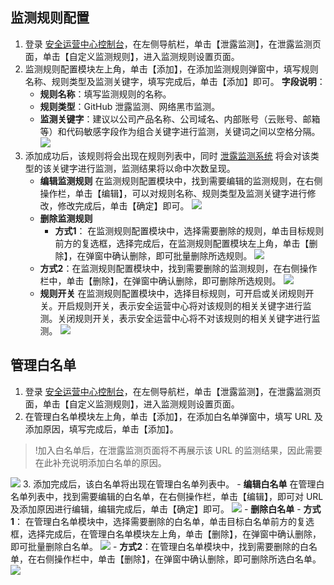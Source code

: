 ## **监测规则配置**
1. 登录 [安全运营中心控制台](https://console.cloud.tencent.com/ssav2/setting/monitor)，在左侧导航栏，单击【泄露监测】，在泄露监测页面，单击【自定义监测规则】，进入监测规则设置页面。
2. 监测规则配置模块左上角，单击【添加】，在添加监测规则弹窗中，填写规则名称、规则类型及监测关键字，填写完成后，单击【添加】即可。
**字段说明**：
	- **规则名称**：填写监测规则的名称。
	-  **规则类型**：GitHub 泄露监测、网络黑市监测。
	- **监测关键字**：建议以公司产品名称、公司域名、内部账号（云账号、邮箱等）和代码敏感字段作为组合关键字进行监测，关键词之间以空格分隔。
	![](https://main.qcloudimg.com/raw/17ebfd1c038b5f8ac213a4e9c5119326.png)
3. 添加成功后，该规则将会出现在规则列表中，同时 [泄露监测系统](https://console.cloud.tencent.com/ssav2/monitor) 将会对该类型的该关键字进行监测，监测结果将以命中次数呈现。
	- **编辑监测规则**
		在监测规则配置模块中，找到需要编辑的监测规则，在右侧操作栏，单击【编辑】，可以对规则名称、规则类型及监测关键字进行修改，修改完成后，单击【确定】即可。
		![](https://main.qcloudimg.com/raw/56a64e40a6cc67fddbaf69ac74fc9ff0.png)
	- **删除监测规则**
		- **方式1**： 在监测规则配置模块中，选择需要删除的规则，单击目标规则前方的复选框，选择完成后，在监测规则配置模块左上角，单击【删除】，在弹窗中确认删除，即可批量删除所选规则。
		 ![](https://main.qcloudimg.com/raw/2dc09a834116384987d307194af8d2ad.png)
	 - **方式2**：在监测规则配置模块中，找到需要删除的监测规则，在右侧操作栏中，单击【删除】，在弹窗中确认删除，即可删除所选规则。
![](https://main.qcloudimg.com/raw/5e68ab4e3e1688825498776a29d62521.png)
	- **规则开关**
		在监测规则配置模块中，选择目标规则，可开启或关闭规则开关。开启规则开关，表示安全运营中心将对该规则的相关关键字进行监测。关闭规则开关，表示安全运营中心将不对该规则的相关关键字进行监测。
		![](https://main.qcloudimg.com/raw/467d9bb834615bf9b2457cf09fed38bb.png)

## 管理白名单
1. 登录 [安全运营中心控制台](https://console.cloud.tencent.com/ssav2/setting/monitor)，在左侧导航栏，单击【泄露监测】，在泄露监测页面，单击【自定义监测规则】，进入监测规则设置页面。
2. 在管理白名单模块左上角，单击【添加】，在添加白名单弹窗中，填写 URL 及添加原因，填写完成后，单击【添加】。
>!加入白名单后，在泄露监测页面将不再展示该 URL 的监测结果，因此需要在此补充说明添加白名单的原因。
>
![](https://main.qcloudimg.com/raw/0ecdd7cd46644a67cf20614e05e2240d.png)
3. 添加完成后，该白名单将出现在管理白名单列表中。
	- **编辑白名单**
	在管理白名单列表中，找到需要编辑的白名单，在右侧操作栏，单击【编辑】，即可对 URL 及添加原因进行编辑，编辑完成后，单击【确定】即可。
![](https://main.qcloudimg.com/raw/2aa13cdb814ae7cb36f20a6faba72bdf.png)
	- **删除白名单**
		- **方式1**： 在管理白名单模块中，选择需要删除的白名单，单击目标白名单前方的复选框，选择完成后，在管理白名单模块左上角，单击【删除】，在弹窗中确认删除，即可批量删除白名单。
		 ![](https://main.qcloudimg.com/raw/2dc09a834116384987d307194af8d2ad.png)
		- **方式2**：在管理白名单模块中，找到需要删除的白名单，在右侧操作栏中，单击【删除】，在弹窗中确认删除，即可删除所选白名单。
	![](https://main.qcloudimg.com/raw/1a41c8db1fb92a3ad1aa7b94f26f8637.png)
